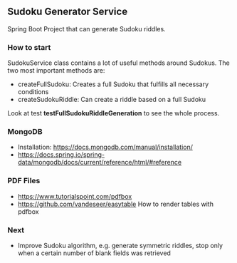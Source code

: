 ## Sudoku Generator Service

Spring Boot Project that can generate Sudoku riddles. 

### How to start

SudokuService class contains a lot of useful methods around Sudokus. 
The two most important methods are:

- createFullSudoku: Creates a full Sudoku that fulfills all necessary conditions
- createSudokuRiddle: Can create a riddle based on a full Sudoku

Look at test **testFullSudokuRiddleGeneration** to see the whole process.

### MongoDB

- Installation: https://docs.mongodb.com/manual/installation/
- https://docs.spring.io/spring-data/mongodb/docs/current/reference/html/#reference

### PDF Files

- https://www.tutorialspoint.com/pdfbox
- https://github.com/vandeseer/easytable How to render tables with pdfbox

### Next

- Improve Sudoku algorithm, e.g. generate symmetric riddles, stop only 
when a certain number of blank fields was retrieved